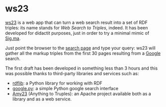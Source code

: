 ws23
====

[ws23](https://github.com/petrux/ws23/) is a web app that can turn a web search result into a set of RDF triples: its name stands for *Web Search to Triples*, indeed. It has been developed for didactit purposes, just in order to try a minimal mimic of [Sig.ma](http://blog.sindice.com/2009/07/22/sigma-live-views-on-the-web-of-data/).

Just point the browser to the [search page]() and type your query: ws23 will gather all the markup triples from the first 30 pages resulting from a [Google](http://www.google.com) search.

The first draft has been developed in something less than 3 hours and this was possible thanks to third-party libraries and services such as:
* [rdflib](https://github.com/RDFLib/rdflib): a Python library for working with RDF
* [google.py](https://github.com/MarioVilas/google): a simple Python google search interface
* [Amy23](https://any23.apache.org/) (Anything to Truples): an Apache project available both as a library and as a web service.
